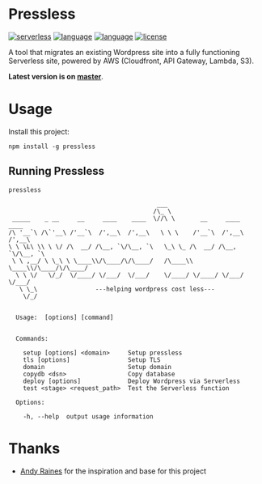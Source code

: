 # Pressless
[![serverless][badge-serverless]](http://www.serverless.com)
[![language][badge-php]](http://php.net)
[![language][badge-nodejs]](http://nodejs.org)
[![license][badge-license]](LICENSE)

A tool that migrates an existing Wordpress site into a fully functioning Serverless site, powered by AWS (Cloudfront, API Gateway, Lambda, S3).

**Latest version is on [master][git-repo]**.

# Usage
Install this project:
```
npm install -g pressless
```

## Running Pressless
```
pressless
```
```
                                         ___                              
                                        /\_ \                             
 _____    _ __     __     ____    ____  \//\ \       __     ____    ____  
/\ '__`\ /\`'__\ /'__`\  /',__\  /',__\   \ \ \    /'__`\  /',__\  /',__\ 
\ \ \L\ \\ \ \/ /\  __/ /\__, `\/\__, `\   \_\ \_ /\  __/ /\__, `\/\__, `\
 \ \ ,__/ \ \_\ \ \____\\/\____/\/\____/   /\____\\ \____\\/\____/\/\____/
  \ \ \/   \/_/  \/____/ \/___/  \/___/    \/____/ \/____/ \/___/  \/___/ 
   \ \_\                ---helping wordpress cost less--- 
    \/_/                                                                  


  Usage:  [options] [command]


  Commands:

    setup [options] <domain>     Setup pressless
    tls [options]                Setup TLS
    domain                       Setup domain
    copydb <dsn>                 Copy database
    deploy [options]             Deploy Wordpress via Serverless
    test <stage> <request_path>  Test the Serverless function

  Options:

    -h, --help  output usage information
```

# Thanks
* [Andy Raines][git-arains] for the inspiration and base for this project

[badge-serverless]:   http://public.serverless.com/badges/v3.svg
[badge-php]:     https://img.shields.io/badge/language-php-blue.svg
[badge-nodejs]:     https://img.shields.io/badge/language-nodejs-blue.svg
[badge-license]:      https://img.shields.io/badge/license-MIT-orange.svg

[git-repo]:      https://github.com/mscifo/pressless
[git-arains]:      https://github.com/arains/serverless-php